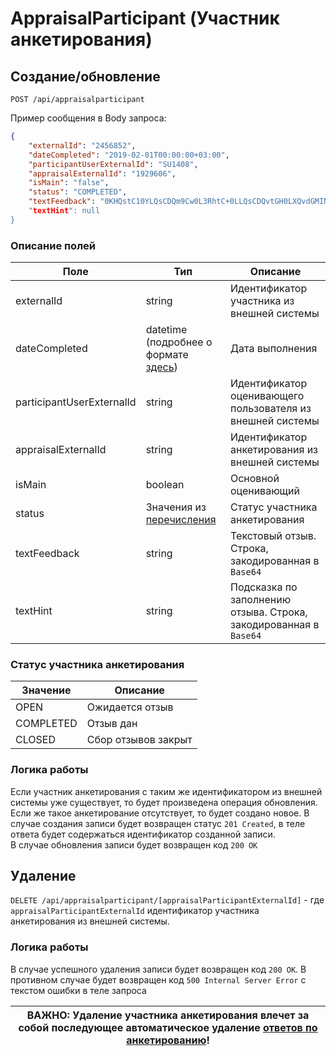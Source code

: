 ﻿# AppraisalParticipant (Участник анкетирования)

## Создание/обновление

`POST /api/appraisalparticipant`

Пример сообщения в Body запроса:

```json
{
	"externalId": "2456852",
	"dateCompleted": "2019-02-01T00:00:00+03:00",
	"participantUserExternalId": "SU1408",
	"appraisalExternalId": "1929606",
	"isMain": "false",
	"status": "COMPLETED",
	"textFeedback": "0KHQstC10YLQsCDQm9Cw0L3RhtC+0LLQsCDQvtGH0LXQvdGMINGC0L7Qu9C60L7Q....,
	"textHint": null
}
```

### Описание полей

|Поле|Тип|Описание|
|----|--------|------------|
|externalId|string|Идентификатор участника из внешней системы|
|dateCompleted| datetime (подробнее о формате [здесь](general.md))| Дата выполнения|
|participantUserExternalId|string|Идентификатор оценивающего пользователя из внешней системы|
|appraisalExternalId|string|Идентификатор анкетирования из внешней системы|
|isMain| boolean | Основной оценивающий|
|status| Значения из [перечисления](#appraisal_participant_status)| Статус участника анкетирования|
|textFeedback|string| Текстовый отзыв. Строка, закодированная в ```Base64```|
|textHint|string| Подсказка по заполнению отзыва. Строка, закодированная в ```Base64```|


<a name=appraisal_participant_status></a>
### Статус участника анкетирования
|Значение|Описание|
|----|--------|
| OPEN | Ожидается отзыв | 
| COMPLETED | Отзыв дан |
| CLOSED | Сбор отзывов закрыт |


### Логика работы

Если участник анкетирования с таким же идентификатором из внешней системы уже существует, то будет произведена операция обновления. Если же такое анкетирование отсутствует, то будет создано новое.
В случае создания записи будет возвращен статус ```201 Created```, в теле ответа будет содержаться идентификатор созданной записи.</br>
В случае обновления записи будет возвращен код ```200 OK```

<a name="delete"></a>
## Удаление


```DELETE /api/appraisalparticipant/[appraisalParticipantExternalId]``` - где ```appraisalParticipantExternalId``` идентификатор участника анкетирования из внешней системы.


### Логика работы

В случае успешного удаления записи будет возвращен код ```200 OK```. В противном случае будет возвращен код ```500 Internal Server Error``` с текстом ошибки в теле запроса

| ВАЖНО: Удаление участника анкетирования влечет за собой последующее автоматическое удаление [ответов по анкетированию](participant_answer.md)! |
| --- |




